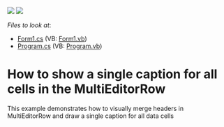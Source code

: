 <!-- default badges list -->
[![](https://img.shields.io/badge/Open_in_DevExpress_Support_Center-FF7200?style=flat-square&logo=DevExpress&logoColor=white)](https://supportcenter.devexpress.com/ticket/details/E2059)
[![](https://img.shields.io/badge/📖_How_to_use_DevExpress_Examples-e9f6fc?style=flat-square)](https://docs.devexpress.com/GeneralInformation/403183)
<!-- default badges end -->
<!-- default file list -->
*Files to look at*:

* [Form1.cs](./CS/WindowsApplication4/Form1.cs) (VB: [Form1.vb](./VB/WindowsApplication4/Form1.vb))
* [Program.cs](./CS/WindowsApplication4/Program.cs) (VB: [Program.vb](./VB/WindowsApplication4/Program.vb))
<!-- default file list end -->
# How to show a single caption for all cells in the MultiEditorRow 


<p>This example demonstrates how to visually merge headers in MultiEditorRow and draw a single caption for all data cells</p>

<br/>


